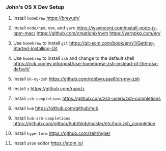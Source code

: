 ### John's OS X Dev Setup

1. Install `homebrew`
https://brew.sh/

2. Install `node/npm`, `nvm`, and `yarn`
https://wsvincent.com/install-node-js-npm-mac/
https://github.com/creationix/nvm
https://yarnpkg.com/en/

3. Use `homebrew` to install `git`
https://git-scm.com/book/en/v1/Getting-Started-Installing-Git

4. Use `homebrew` to install `zsh` and change to the default shell
https://rick.cogley.info/post/use-homebrew-zsh-instead-of-the-osx-default/

5. Install `oh-my-zsh`
https://github.com/robbyrussell/oh-my-zsh

6. Install `z`
https://github.com/rupa/z

7. Install `zsh-completions`
https://github.com/zsh-users/zsh-completions

8. Install `hub`
https://github.com/github/hub

9. Install `hub-zsh-completions`
https://github.com/github/hub/blob/master/etc/hub.zsh_completion

10. Install `hyperterm`
https://github.com/zeit/hyper

11. Install `atom` editor
https://atom.io/
